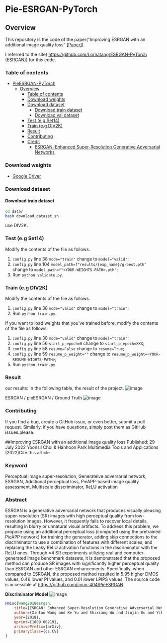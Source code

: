 # Pie-ESRGAN-PyTorch

## Overview
This repository is the code of the paper("Improving ESRGAN with an additional image quality loss" [[Paper]](https://link.springer.com/article/10.1007/s11042-022-13452-4)).

I referred to the site( https://github.com/Lornatang/ESRGAN-PyTorch (ESRGAN)) for this code.

### Table of contents

- [PieESRGAN-PyTorch](#pie-esrgan-pytorch)
    - [Overview](#overview)
        - [Table of contents](#table-of-contents)
        - [Download weights](#download-weights)
        - [Download dataset](#download-dataset)
            - [Download train dataset](#download-train-dataset)
            - [Download val dataset](#download-val-dataset)
        - [Test (e.g Set14)](#test-eg-set14)
        - [Train (e.g DIV2K)](#train-eg-div2k)
        - [Result](#result)
        - [Contributing](#contributing)
        - [Credit](#credit)
            - [ESRGAN: Enhanced Super-Resolution Generative Adversarial Networks](#esrgan-enhanced-super-resolution-generative-adversarial-networks)

### Download weights

- [Google Driver](https://drive.google.com/file/d/1SBxMk3ofuA217MaNhN71buf94aMDvH7a/view?usp=sharing)


### Download dataset

#### Download train dataset

```bash
cd data/
bash download_dataset.sh
```
use DIV2K.

### Test (e.g Set14)

Modify the contents of the file as follows.

1. `config.py` line 38 `mode="train"` change to `model="valid"`;
2. `config.py` line 104 `model_path=f"results/{exp_name}/g-best.pth"` change to `model_path=f"<YOUR-WEIGHTS-PATH>.pth"`;
3. Run `python validate.py`.

### Train (e.g DIV2K)

Modify the contents of the file as follows.

1. `config.py` line 38 `mode="valid"` change to `model="train"`;
2. Run `python train.py`.

If you want to load weights that you've trained before, modify the contents of the file as follows.

1. `config.py` line 38 `mode="valid"` change to `model="train"`;
2. `config.py` line 56 `start_p_epoch=0` change to `start_p_epoch=XXX`;
3. `config.py` line 58 `resume=False` change to `resume=True`;
4. `config.py` line 59 `resume_p_weight=""` change to `resume_p_weight=<YOUR-RESUME-WIGHTS-PATH>`;
5. Run `python train.py`

### Result


our results: []()
In the following table, the result of the project.
![image](https://user-images.githubusercontent.com/73474866/155973907-c7575c53-8506-4a03-b065-5d3d7faf5441.png)

 ESRGAN / pieESRGAN / Ground Truth
![image](https://user-images.githubusercontent.com/73474866/156099302-63eaf7c7-7f0b-4b0c-af44-e835d2311767.png)


### Contributing

If you find a bug, create a GitHub issue, or even better, submit a pull request. Similarly, if you have questions,
simply post them as GitHub issues.please.

##Improving ESRGAN with an additional image quality loss
Published: 29 July 2022
Yoonsil Choi & Hanhoon Park 
Multimedia Tools and Applications (2022)Cite this article

### Keyword 
Perceptual image super-resolution, Generateive adversarial network, ESRGAN, Additional perceptual loss, PieAPP-based image quality assessment, Multiscale disscriminator, ReLU activation

### Abstract
ESRGAN is a generative adversarial network that produces visually pleasing super-resolution (SR) images with high perceptual quality from low-resolution images. However, it frequently fails to recover local details, resulting in blurry or unnatural visual artifacts. To address this problem, we propose using an additional perceptual loss (computed using the pretrained PieAPP network) for training the generator, adding skip connections to the discriminator to use a combination of features with different scales, and replacing the Leaky ReLU activation functions in the discriminator with the ReLU ones. Through ×4 SR experiments utilizing real and computer-generated image benchmark datasets, it is demonstrated that the proposed method can produce SR images with significantly higher perceptual quality than ESRGAN and other ESRGAN enhancements. Specifically, when compared to ESRGAN, the proposed method resulted in 5.95 higher DMOS values, 0.46 lower PI values, and 0.01 lower LPIPS values. The source code is accessible at https://github.com/cyun-404/PieESRGAN.

**Discriminator Model**
![image](https://user-images.githubusercontent.com/73474866/156099711-02198fe2-7be4-4389-a5a3-d26729153c52.png)


```bibtex
@misc{wang2018esrgan,
    title={ESRGAN: Enhanced Super-Resolution Generative Adversarial Networks},
    author={Xintao Wang and Ke Yu and Shixiang Wu and Jinjin Gu and Yihao Liu and Chao Dong and Chen Change Loy and Yu Qiao and Xiaoou Tang},
    year={2018},
    eprint={1809.00219},
    archivePrefix={arXiv},
    primaryClass={cs.CV}
}
```
